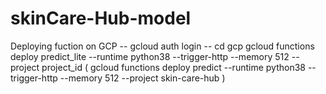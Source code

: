 # skinCare-Hub-model

Deploying fuction on GCP
-- gcloud auth login
-- cd gcp
gcloud functions deploy predict_lite --runtime python38 --trigger-http --memory 512 --project project_id
(  gcloud functions deploy predict --runtime python38 --trigger-http --memory 512 --project skin-care-hub  )